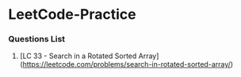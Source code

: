 # LeetCode-Practice


### Questions List
1. [LC 33 - Search in a Rotated Sorted Array] (https://leetcode.com/problems/search-in-rotated-sorted-array/)
